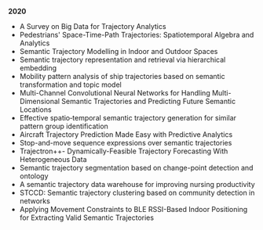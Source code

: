 **2020**
- A Survey on Big Data for Trajectory Analytics
- Pedestrians' Space-Time-Path Trajectories: Spatiotemporal Algebra and Analytics
- Semantic Trajectory Modelling in Indoor and Outdoor Spaces
- Semantic trajectory representation and retrieval via hierarchical embedding
- Mobility pattern analysis of ship trajectories based on semantic transformation and topic model
- Multi-Channel Convolutional Neural Networks for Handling Multi-Dimensional Semantic Trajectories and Predicting Future Semantic Locations
- Effective spatio‐temporal semantic trajectory generation for similar pattern group identification
- Aircraft Trajectory Prediction Made Easy with Predictive Analytics
- Stop-and-move sequence expressions over semantic trajectories
- Trajectron++- Dynamically-Feasible Trajectory Forecasting With Heterogeneous Data
- Semantic trajectory segmentation based on change-point detection and ontology
- A semantic trajectory data warehouse for improving nursing productivity
- STCCD: Semantic trajectory clustering based on community detection in networks
- Applying Movement Constraints to BLE RSSI-Based Indoor Positioning for Extracting Valid Semantic Trajectories

